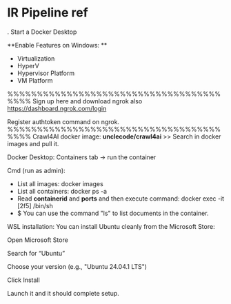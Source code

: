 # IR Pipeline ref
.
Start a Docker Desktop 

**Enable Features on Windows: ** 
- Virtualization
- HyperV
- Hypervisor Platform
- VM Platform

%%%%%%%%%%%%%%%%%%%%%%%%%%%%%%%%%%%%%%%%
Sign up here and download ngrok also
https://dashboard.ngrok.com/login

Register authtoken command on ngrok.
%%%%%%%%%%%%%%%%%%%%%%%%%%%%%%%%%%%%%%%%
Crawl4AI docker image: **unclecode/crawl4ai** >> Search in docker images and pull it.

Docker Desktop: Containers tab -> run the container

Cmd (run as admin): 
- List all images: docker images
- List all containers: docker ps -a
- Read **containerid** and **ports** and then execute command: docker exec -it [2f5]  /bin/sh
- $ You can use the command "ls" to list documents in the container.


WSL installation:
You can install Ubuntu cleanly from the Microsoft Store:

Open Microsoft Store

Search for “Ubuntu”

Choose your version (e.g., "Ubuntu 24.04.1 LTS")

Click Install

Launch it and it should complete setup.
 
